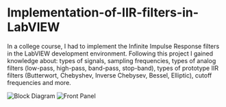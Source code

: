 # Implementation-of-IIR-filters-in-LabVIEW

In a college course, I had to implement the Infinite Impulse Response filters in the LabVIEW development environment. Following this project I gained knowledge about: types of signals, sampling frequencies, types of analog filters (low-pass, high-pass, band-pass, stop-band), types of prototype IIR filters (Butterwort, Chebyshev, Inverse Chebysev, Bessel, Elliptic), cutoff frequencies and more.

![Block Diagram](https://github.com/CBgdC/Implementation-of-IIR-filters-in-LabVIEW/assets/108428043/fb3db8f7-42e6-4eb0-928f-dced5bdb639b)
![Front Panel](https://github.com/CBgdC/Implementation-of-IIR-filters-in-LabVIEW/assets/108428043/92387e3f-d0a3-4281-897e-946bd6973f5c)
